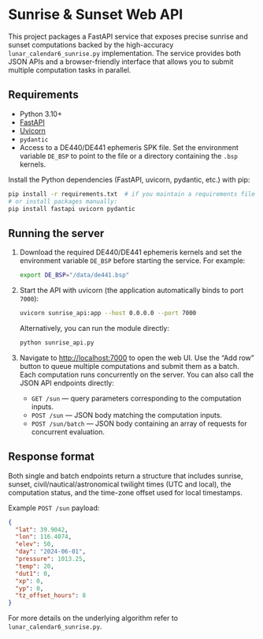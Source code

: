 # Sunrise & Sunset Web API

This project packages a FastAPI service that exposes precise sunrise and sunset
computations backed by the high-accuracy `lunar_calendar6_sunrise.py`
implementation. The service provides both JSON APIs and a browser-friendly
interface that allows you to submit multiple computation tasks in parallel.

## Requirements

* Python 3.10+
* [FastAPI](https://fastapi.tiangolo.com/)
* [Uvicorn](https://www.uvicorn.org/)
* `pydantic`
* Access to a DE440/DE441 ephemeris SPK file. Set the environment variable
  `DE_BSP` to point to the file or a directory containing the `.bsp` kernels.

Install the Python dependencies (FastAPI, uvicorn, pydantic, etc.) with pip:

```bash
pip install -r requirements.txt  # if you maintain a requirements file
# or install packages manually:
pip install fastapi uvicorn pydantic
```

## Running the server

1. Download the required DE440/DE441 ephemeris kernels and set the environment
   variable `DE_BSP` before starting the service. For example:

   ```bash
   export DE_BSP="/data/de441.bsp"
   ```

2. Start the API with uvicorn (the application automatically binds to port
   `7000`):

   ```bash
   uvicorn sunrise_api:app --host 0.0.0.0 --port 7000
   ```

   Alternatively, you can run the module directly:

   ```bash
   python sunrise_api.py
   ```

3. Navigate to [http://localhost:7000](http://localhost:7000) to open the web
   UI. Use the “Add row” button to queue multiple computations and submit them
   as a batch. Each computation runs concurrently on the server. You can also
   call the JSON API endpoints directly:

   * `GET /sun` — query parameters corresponding to the computation inputs.
   * `POST /sun` — JSON body matching the computation inputs.
   * `POST /sun/batch` — JSON body containing an array of requests for
     concurrent evaluation.

## Response format

Both single and batch endpoints return a structure that includes sunrise,
sunset, civil/nautical/astronomical twilight times (UTC and local), the
computation status, and the time-zone offset used for local timestamps.

Example `POST /sun` payload:

```json
{
  "lat": 39.9042,
  "lon": 116.4074,
  "elev": 50,
  "day": "2024-06-01",
  "pressure": 1013.25,
  "temp": 20,
  "dut1": 0,
  "xp": 0,
  "yp": 0,
  "tz_offset_hours": 8
}
```

For more details on the underlying algorithm refer to
`lunar_calendar6_sunrise.py`.
